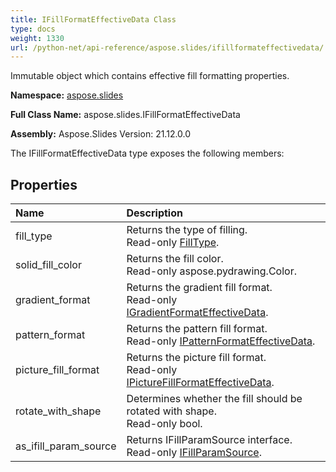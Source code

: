 ```yaml
---
title: IFillFormatEffectiveData Class
type: docs
weight: 1330
url: /python-net/api-reference/aspose.slides/ifillformateffectivedata/
---
```


Immutable object which contains effective fill formatting properties.

**Namespace:** [aspose.slides](/slides/python-net/api-reference/aspose.slides/)

**Full Class Name:** aspose.slides.IFillFormatEffectiveData

**Assembly:**  Aspose.Slides Version: 21.12.0.0

The IFillFormatEffectiveData type exposes the following members:
## **Properties**
|**Name**|**Description**|
| :- | :- |
|fill_type|Returns the type of filling.<br/>            Read-only [FillType](/python-net/api-reference/aspose.slides/filltype/).|
|solid_fill_color|Returns the fill color.<br/>            Read-only aspose.pydrawing.Color.|
|gradient_format|Returns the gradient fill format.<br/>            Read-only [IGradientFormatEffectiveData](/python-net/api-reference/aspose.slides/igradientformateffectivedata/).|
|pattern_format|Returns the pattern fill format.<br/>            Read-only [IPatternFormatEffectiveData](/python-net/api-reference/aspose.slides/ipatternformateffectivedata/).|
|picture_fill_format|Returns the picture fill format.<br/>            Read-only [IPictureFillFormatEffectiveData](/python-net/api-reference/aspose.slides/ipicturefillformateffectivedata/).|
|rotate_with_shape|Determines whether the fill should be rotated with shape.<br/>            Read-only bool.|
|as_ifill_param_source|Returns IFillParamSource interface.<br/>            Read-only [IFillParamSource](/python-net/api-reference/aspose.slides/ifillparamsource/).|
